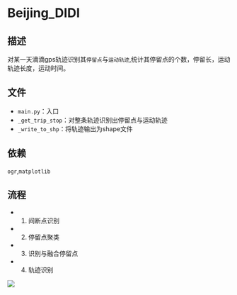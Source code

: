 # Beijing_DIDI
## 描述
对某一天滴滴gps轨迹识别其`停留点`与`运动轨迹`,统计其停留点的个数，停留长，运动轨迹长度，运动时间。
## 文件
* `main.py`：入口
* `_get_trip_stop`：对整条轨迹识别出停留点与运动轨迹
* `_write_to_shp`：将轨迹输出为shape文件
## 依赖
`ogr`,`matplotlib`
## 流程
* 1. 间断点识别
* 2. 停留点聚类
* 3. 识别与融合停留点
* 4. 轨迹识别

![](https://github.com/zhaotianhong/Beijing_DIDI/blob/master/Figure_1.png)
